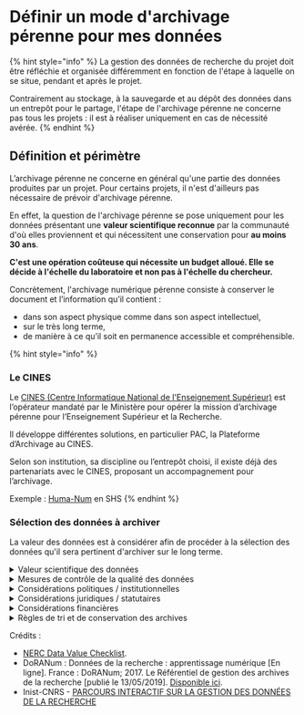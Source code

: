 # Définir un mode d'archivage pérenne pour mes données

{% hint style="info" %}
La gestion des données de recherche du projet doit être réfléchie et organisée différemment en fonction de l'étape à laquelle on se situe, pendant et après le projet.&#x20;

Contrairement au stockage, à la sauvegarde et au dépôt des données dans un entrepôt pour le partage, l'étape de l'archivage pérenne ne concerne pas tous les projets : il est à réaliser uniquement en cas de nécessité avérée.&#x20;
{% endhint %}

## **Définition et périmètre**

L’archivage pérenne ne concerne en général qu'une partie des données produites par un projet. Pour certains projets, il n'est d'ailleurs pas nécessaire de prévoir d'archivage pérenne.

En effet, la question de l'archivage pérenne se pose uniquement pour les données présentant une **valeur scientifique reconnue** par la communauté d'où elles proviennent et qui nécessitent une conservation pour **au moins 30 ans**.

**C'est une opération coûteuse qui nécessite un budget alloué. Elle se décide à l'échelle du laboratoire et non pas à l'échelle du chercheur.** &#x20;

Concrètement, l'archivage numérique pérenne consiste à conserver le document et l’information qu’il contient  :

* dans son aspect physique comme dans son aspect intellectuel,
* sur le très long terme,
* de manière à ce qu’il soit en permanence accessible et compréhensible.

{% hint style="info" %}
### Le CINES

Le [CINES (Centre Informatique National de l'Enseignement Supérieur)](https://www.cines.fr) est l’opérateur mandaté par le Ministère pour opérer la mission d’archivage pérenne pour l’Enseignement Supérieur et la Recherche.&#x20;

Il développe différentes solutions, en particulier PAC, la Plateforme d’Archivage au CINES.&#x20;

Selon son institution, sa discipline ou l’entrepôt choisi, il existe déjà des partenariats avec le CINES, proposant un accompagnement pour l’archivage.

Exemple : [Huma-Num](https://www.huma-num.fr) en SHS
{% endhint %}

### Sélection des données à archiver

La valeur des données est à considérer afin de procéder à la sélection des données qu'il sera pertinent d'archiver sur le long terme.&#x20;

<details>

<summary>Valeur scientifique des données</summary>

Les données sont-elles uniques, non reproductibles (ou à des coûts trop élevés) ?

• Les données ont-elles une valeur historique, c'est-à-dire représentent-elles un point de repère dans les découvertes scientifiques ?

• Les données comprennent-elles des changements dans les méthodes de traitement, de nouvelles normes ou créent-elles des précédents ?&#x20;

• Les données appuient-elles les projets en cours ou les tendances scientifiques ?

• Les données sont-elles susceptibles de répondre aux besoins/orientations futurs de la communauté scientifique (potentiel de réutilisation) ?

• Les données sont-elles susceptibles d'être citées ou référencées dans une publication ?

• …

</details>

<details>

<summary>Mesures de contrôle de la qualité des données</summary>

• La qualité et la conformité de la collecte des données doivent être contrôlées et documentées. Il peut s'agir des processus comme la calibration, la répétition des échantillons ou des mesures, la capture standardisée des données, la validation de saisie des données, la revue par les pairs …

• La qualité, intégrité physique des données (non endommagées, lisibles…)\


</details>

<details>

<summary>Considérations politiques / institutionnelles</summary>

• Quelle est la politique du financeur, de l’institution ?

• Les données sont elles-conformes à la stratégie de l’institution ?

</details>

<details>

<summary>Considérations juridiques / statutaires</summary>

• Y a-t-il une raison légale ou législative pour conserver les données ?&#x20;

• Existe-t-il une raison évidente pour laquelle les données peuvent être utilisées dans le cadre de litiges, d'enquêtes publiques, d'enquêtes policières ou de tout rapport ou document qui pourrait être contesté en justice ?&#x20;

• Existe-t-il des obligations financières ou contractuelles qui obligent à conserver les données ?

</details>

<details>

<summary>Considérations financières</summary>

Lorsqu'on envisage la préservation des données, le coût de conservation (identifié non seulement comme étant le stockage, mais aussi la gestion, le partage, l'accès, la sauvegarde et la maintenance à long terme des données) doit être mis en balance avec les preuves d'une réutilisation potentielle des données.

</details>

<details>

<summary>Règles de tri et de conservation des archives</summary>

Consulter le [référentiel de gestion des archives de la recherche](https://www.archivistes.org/Referentiel-de-gestion-des-archives-de-la-recherche), Association des archivistes français, Section Aurore.

</details>

Crédits :

* [NERC Data Value Checklist](https://nerc.ukri.org/research/sites/data/policy/data-value-checklist/).&#x20;
* DoRANum : Données de la recherche : apprentissage numérique \[En ligne]. France : DoRANum; 2017. Le Référentiel de gestion des archives de la recherche \[publié le 13/05/2019]. [Disponible](https://doranum.fr/stockage-archivage/referentiel-de-gestion-des-archives-de-la-recherche/)[ i](https://doranum.fr/stockage-archivage/referentiel-de-gestion-des-archives-de-la-recherche/)[ci](https://doranum.fr/stockage-archivage/referentiel-de-gestion-des-archives-de-la-recherche/).
* Inist-CNRS - [PARCOURS INTERACTIF SUR LA GESTION DES DONNÉES DE LA RECHERCHE](https://doranum.fr/enjeux-benefices/parcours-interactif-sur-la-gestion-des-donnees-de-la-recherche/)
